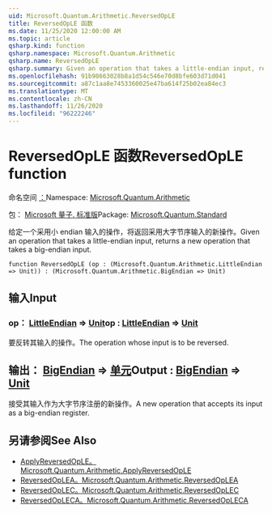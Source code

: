 ```yaml
---
uid: Microsoft.Quantum.Arithmetic.ReversedOpLE
title: ReversedOpLE 函数
ms.date: 11/25/2020 12:00:00 AM
ms.topic: article
qsharp.kind: function
qsharp.namespace: Microsoft.Quantum.Arithmetic
qsharp.name: ReversedOpLE
qsharp.summary: Given an operation that takes a little-endian input, returns a new operation that takes a big-endian input.
ms.openlocfilehash: 91b98663028b8a1d54c546e70d8bfe603d71d041
ms.sourcegitcommit: a87c1aa8e7453360025e47ba614f25b02ea84ec3
ms.translationtype: MT
ms.contentlocale: zh-CN
ms.lasthandoff: 11/26/2020
ms.locfileid: "96222246"
---
```

# <a name="reversedople-function"></a><span data-ttu-id="60179-102">ReversedOpLE 函数</span><span class="sxs-lookup"><span data-stu-id="60179-102">ReversedOpLE function</span></span>

<span data-ttu-id="60179-103">命名空间 [：](xref:Microsoft.Quantum.Arithmetic)</span><span class="sxs-lookup"><span data-stu-id="60179-103">Namespace: [Microsoft.Quantum.Arithmetic](xref:Microsoft.Quantum.Arithmetic)</span></span>

<span data-ttu-id="60179-104">包： [Microsoft 量子. 标准版](https://nuget.org/packages/Microsoft.Quantum.Standard)</span><span class="sxs-lookup"><span data-stu-id="60179-104">Package: [Microsoft.Quantum.Standard](https://nuget.org/packages/Microsoft.Quantum.Standard)</span></span>


<span data-ttu-id="60179-105">给定一个采用小 endian 输入的操作，将返回采用大字节序输入的新操作。</span><span class="sxs-lookup"><span data-stu-id="60179-105">Given an operation that takes a little-endian input, returns a new operation that takes a big-endian input.</span></span>

```qsharp
function ReversedOpLE (op : (Microsoft.Quantum.Arithmetic.LittleEndian => Unit)) : (Microsoft.Quantum.Arithmetic.BigEndian => Unit)
```


## <a name="input"></a><span data-ttu-id="60179-106">输入</span><span class="sxs-lookup"><span data-stu-id="60179-106">Input</span></span>

### <a name="op--littleendian--unit"></a><span data-ttu-id="60179-107">op： [LittleEndian](xref:Microsoft.Quantum.Arithmetic.LittleEndian) => [Unit](xref:microsoft.quantum.lang-ref.unit)</span><span class="sxs-lookup"><span data-stu-id="60179-107">op : [LittleEndian](xref:Microsoft.Quantum.Arithmetic.LittleEndian) => [Unit](xref:microsoft.quantum.lang-ref.unit)</span></span> 

<span data-ttu-id="60179-108">要反转其输入的操作。</span><span class="sxs-lookup"><span data-stu-id="60179-108">The operation whose input is to be reversed.</span></span>



## <a name="output--bigendian--unit"></a><span data-ttu-id="60179-109">输出： [BigEndian](xref:Microsoft.Quantum.Arithmetic.BigEndian) => [单元](xref:microsoft.quantum.lang-ref.unit)</span><span class="sxs-lookup"><span data-stu-id="60179-109">Output : [BigEndian](xref:Microsoft.Quantum.Arithmetic.BigEndian) => [Unit](xref:microsoft.quantum.lang-ref.unit)</span></span> 

<span data-ttu-id="60179-110">接受其输入作为大字节序注册的新操作。</span><span class="sxs-lookup"><span data-stu-id="60179-110">A new operation that accepts its input as a big-endian register.</span></span>

## <a name="see-also"></a><span data-ttu-id="60179-111">另请参阅</span><span class="sxs-lookup"><span data-stu-id="60179-111">See Also</span></span>

- [<span data-ttu-id="60179-112">ApplyReversedOpLE。</span><span class="sxs-lookup"><span data-stu-id="60179-112">Microsoft.Quantum.Arithmetic.ApplyReversedOpLE</span></span>](xref:Microsoft.Quantum.Arithmetic.ApplyReversedOpLE)
- [<span data-ttu-id="60179-113">ReversedOpLEA。</span><span class="sxs-lookup"><span data-stu-id="60179-113">Microsoft.Quantum.Arithmetic.ReversedOpLEA</span></span>](xref:Microsoft.Quantum.Arithmetic.ReversedOpLEA)
- [<span data-ttu-id="60179-114">ReversedOpLEC。</span><span class="sxs-lookup"><span data-stu-id="60179-114">Microsoft.Quantum.Arithmetic.ReversedOpLEC</span></span>](xref:Microsoft.Quantum.Arithmetic.ReversedOpLEC)
- [<span data-ttu-id="60179-115">ReversedOpLECA。</span><span class="sxs-lookup"><span data-stu-id="60179-115">Microsoft.Quantum.Arithmetic.ReversedOpLECA</span></span>](xref:Microsoft.Quantum.Arithmetic.ReversedOpLECA)